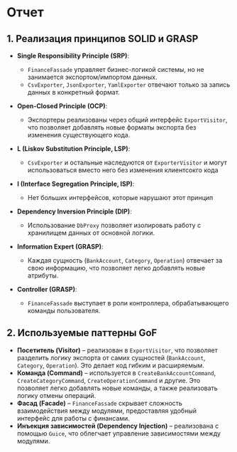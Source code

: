 # Отчет

## 1. Реализация принципов SOLID и GRASP

- **Single Responsibility Principle (SRP)**:
    - `FinanceFassade` управляет бизнес-логикой системы, но не занимается экспортом/импортом данных.
    - `CsvExporter`, `JsonExporter`, `YamlExporter` отвечают только за запись данных в конкретный формат.

- **Open-Closed Principle (OCP)**:
    - Экспортеры реализованы через общий интерфейс `ExportVisitor`, что позволяет добавлять новые форматы экспорта без изменения существующего кода.
  
- **L (Liskov Substitution Principle, LSP)**:
  - `CsvExporter` и остальные наследуются от `ExporterVisitor` и могут использоваться вместо него без изменения клиентсокго кода
  
- **I (Interface Segregation Principle, ISP)**:
  - Нет больших интерфейсов, которые нарушают этот принцип

- **Dependency Inversion Principle (DIP)**:
    - Использование `DbProxy` позволяет изолировать работу с хранилищем данных от основной логики.

- **Information Expert (GRASP)**:
    - Каждая сущность (`BankAccount`, `Category`, `Operation`) отвечает за свою информацию, что позволяет легко добавлять новые атрибуты.

- **Controller (GRASP)**:
    - `FinanceFassade` выступает в роли контроллера, обрабатывающего команды пользователя.

## 2. Используемые паттерны GoF

- **Посетитель (Visitor)** – реализован в `ExportVisitor`, что позволяет разделить логику экспорта от самих сущностей (`BankAccount`, `Category`, `Operation`). Это делает код гибким и расширяемым.
- **Команда (Command)** – используется в `CreateBankAccountCommand`, `CreateCategoryCommand`, `CreateOperationCommand` и другие. Это позволяет легко добавлять новые команды, а также реализовать логику отмены операций.
- **Фасад (Facade)** – `FinanceFassade` скрывает сложность взаимодействия между модулями, предоставляя удобный интерфейс для работы с финансами.
- **Инъекция зависимостей (Dependency Injection)** – реализована с помощью `Guice`, что облегчает управление зависимостями между модулями.
